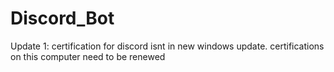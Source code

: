 # Discord_Bot
Update 1:
certification for discord isnt in new windows update. certifications on this computer need to be renewed
